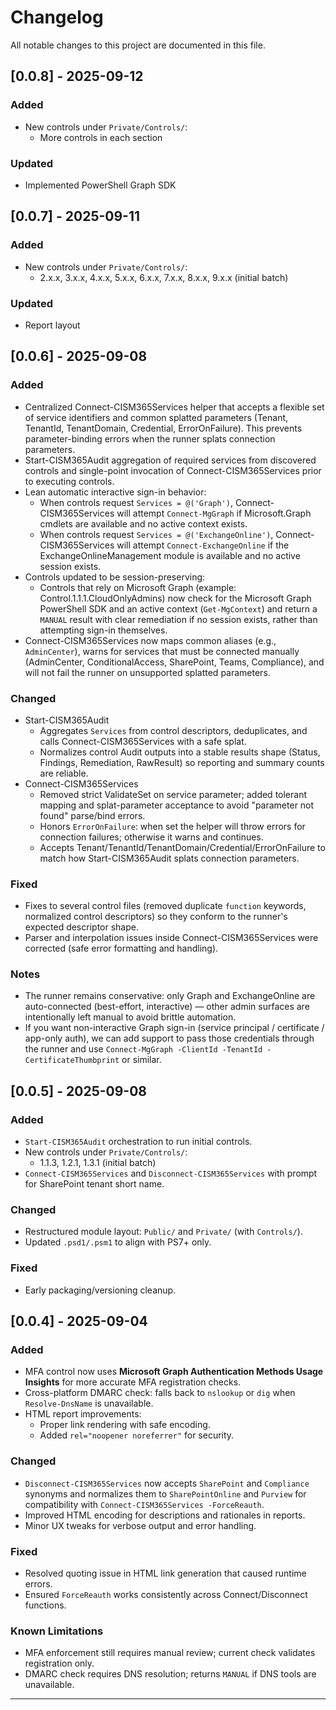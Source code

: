# Changelog

All notable changes to this project are documented in this file.

## [0.0.8] - 2025-09-12
### Added
- New controls under `Private/Controls/`:
  - More controls in each section

### Updated
- Implemented PowerShell Graph SDK

## [0.0.7] - 2025-09-11
### Added
- New controls under `Private/Controls/`:
  - 2.x.x, 3.x.x, 4.x.x, 5.x.x, 6.x.x, 7.x.x, 8.x.x, 9.x.x (initial batch)

### Updated
- Report layout

## [0.0.6] - 2025-09-08
### Added
- Centralized Connect-CISM365Services helper that accepts a flexible set of service identifiers and common splatted parameters (Tenant, TenantId, TenantDomain, Credential, ErrorOnFailure). This prevents parameter-binding errors when the runner splats connection parameters.
- Start-CISM365Audit aggregation of required services from discovered controls and single-point invocation of Connect-CISM365Services prior to executing controls.
- Lean automatic interactive sign-in behavior:
  - When controls request `Services = @('Graph')`, Connect-CISM365Services will attempt `Connect-MgGraph` if Microsoft.Graph cmdlets are available and no active context exists.
  - When controls request `Services = @('ExchangeOnline')`, Connect-CISM365Services will attempt `Connect-ExchangeOnline` if the ExchangeOnlineManagement module is available and no active session exists.
- Controls updated to be session-preserving:
  - Controls that rely on Microsoft Graph (example: Control.1.1.1.CloudOnlyAdmins) now check for the Microsoft Graph PowerShell SDK and an active context (`Get-MgContext`) and return a `MANUAL` result with clear remediation if no session exists, rather than attempting sign-in themselves.
- Connect-CISM365Services now maps common aliases (e.g., `AdminCenter`), warns for services that must be connected manually (AdminCenter, ConditionalAccess, SharePoint, Teams, Compliance), and will not fail the runner on unsupported splatted parameters.


### Changed
- Start-CISM365Audit
  - Aggregates `Services` from control descriptors, deduplicates, and calls Connect-CISM365Services with a safe splat.
  - Normalizes control Audit outputs into a stable results shape (Status, Findings, Remediation, RawResult) so reporting and summary counts are reliable.
- Connect-CISM365Services
  - Removed strict ValidateSet on service parameter; added tolerant mapping and splat-parameter acceptance to avoid "parameter not found" parse/bind errors.
  - Honors `ErrorOnFailure`: when set the helper will throw errors for connection failures; otherwise it warns and continues.
  - Accepts Tenant/TenantId/TenantDomain/Credential/ErrorOnFailure to match how Start-CISM365Audit splats connection parameters.

### Fixed
- Fixes to several control files (removed duplicate `function` keywords, normalized control descriptors) so they conform to the runner's expected descriptor shape.
- Parser and interpolation issues inside Connect-CISM365Services were corrected (safe error formatting and handling).

### Notes
- The runner remains conservative: only Graph and ExchangeOnline are auto-connected (best-effort, interactive) — other admin surfaces are intentionally left manual to avoid brittle automation.
- If you want non-interactive Graph sign-in (service principal / certificate / app-only auth), we can add support to pass those credentials through the runner and use `Connect-MgGraph -ClientId -TenantId -CertificateThumbprint` or similar.


## [0.0.5] - 2025-09-08
### Added
- `Start-CISM365Audit` orchestration to run initial controls.
- New controls under `Private/Controls/`:
  - 1.1.3, 1.2.1, 1.3.1 (initial batch)
- `Connect-CISM365Services` and `Disconnect-CISM365Services` with prompt for SharePoint tenant short name.

### Changed
- Restructured module layout: `Public/` and `Private/` (with `Controls/`).
- Updated `.psd1/.psm1` to align with PS7+ only.

### Fixed
- Early packaging/versioning cleanup.

## [0.0.4] - 2025-09-04
### Added
- MFA control now uses **Microsoft Graph Authentication Methods Usage Insights** for more accurate MFA registration checks.
- Cross-platform DMARC check: falls back to `nslookup` or `dig` when `Resolve-DnsName` is unavailable.
- HTML report improvements:
  - Proper link rendering with safe encoding.
  - Added `rel="noopener noreferrer"` for security.

### Changed
- `Disconnect-CISM365Services` now accepts `SharePoint` and `Compliance` synonyms and normalizes them to `SharePointOnline` and `Purview` for compatibility with `Connect-CISM365Services -ForceReauth`.
- Improved HTML encoding for descriptions and rationales in reports.
- Minor UX tweaks for verbose output and error handling.

### Fixed
- Resolved quoting issue in HTML link generation that caused runtime errors.
- Ensured `ForceReauth` works consistently across Connect/Disconnect functions.

### Known Limitations
- MFA enforcement still requires manual review; current check validates registration only.
- DMARC check requires DNS resolution; returns `MANUAL` if DNS tools are unavailable.

---

